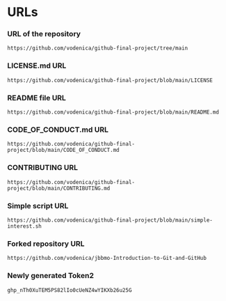 # URLs

### URL of the repository
```
https://github.com/vodenica/github-final-project/tree/main
```

### LICENSE.md URL
```
https://github.com/vodenica/github-final-project/blob/main/LICENSE
```

### README file URL
```
https://github.com/vodenica/github-final-project/blob/main/README.md
```

### CODE_OF_CONDUCT.md URL
```
https://github.com/vodenica/github-final-project/blob/main/CODE_OF_CONDUCT.md
```

### CONTRIBUTING URL
```
https://github.com/vodenica/github-final-project/blob/main/CONTRIBUTING.md
```

### Simple script URL
```
https://github.com/vodenica/github-final-project/blob/main/simple-interest.sh
```
### Forked repository URL
```
https://github.com/vodenica/jbbmo-Introduction-to-Git-and-GitHub
```

### Newly generated Token2
```
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
```
